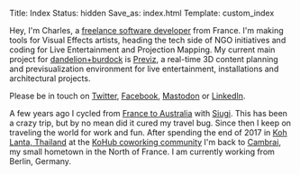 Title: Index
Status: hidden
Save_as: index.html
Template: custom_index

Hey, I'm Charles, a [freelance software developer](https://linkedin.com/in/charlesfleche) from France. I'm making tools for Visual Effects artists, heading the tech side of NGO initiatives and coding for Live Entertainment and Projection Mapping. My current main project for [dandelion+burdock](https://dandelion-burdock.com) is [Previz](https://previz.co), a real-time 3D content planning and previsualization environment for live entertainment, installations and architectural projects.

Please be in touch on [Twitter](https://twitter.com/charlesfleche), [Facebook](https://www.facebook.com/charlesfleche), [Mastodon](https://mamot.fr/@charlesfleche) or [LinkedIn](https://linkedin.com/in/charlesfleche).

A few years ago I cycled from [France to Australia](http://cambrai-cambrai.net) with [Siugi](http://siugi.com). This has been a crazy trip, but by no mean did it cured my travel bug. Since then I keep on traveling the world for work and fun. After spending the end of 2017 in [Koh Lanta, Thailand](http://www.openstreetmap.org/?mlat=7.5602&mlon=99.0586#map=12/7.5602/99.0586) at the [KoHub coworking community](http://kohub.org) I'm back to [Cambrai](http://www.openstreetmap.org/#map=13/50.1733/3.2411), my small hometown in the North of France. I am currently working from Berlin, Germany.
